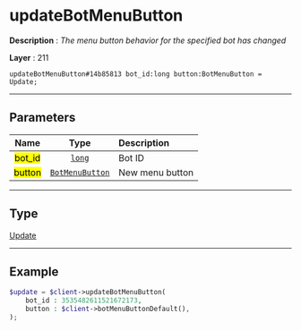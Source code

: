 # updateBotMenuButton

**Description** : *The menu button behavior for the specified bot has changed*

**Layer** : 211

```tl
updateBotMenuButton#14b85813 bot_id:long button:BotMenuButton = Update;
```

---

## Parameters

| Name | Type | Description |
| :---: | :---: | :--- |
| <mark>bot_id</mark> | [`long`](type/long) | Bot ID |
| <mark>button</mark> | [`BotMenuButton`](type/BotMenuButton) | New menu button |

---

## Type

[Update](type/Update)

---

## Example

```php
$update = $client->updateBotMenuButton(
	bot_id : 3535482611521672173,
	button : $client->botMenuButtonDefault(),
);
```